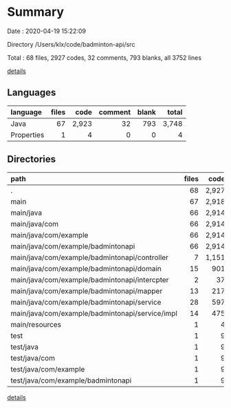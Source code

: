 # Summary

Date : 2020-04-19 15:22:09

Directory /Users/klx/code/badminton-api/src

Total : 68 files,  2927 codes, 32 comments, 793 blanks, all 3752 lines

[details](details.md)

## Languages
| language | files | code | comment | blank | total |
| :--- | ---: | ---: | ---: | ---: | ---: |
| Java | 67 | 2,923 | 32 | 793 | 3,748 |
| Properties | 1 | 4 | 0 | 0 | 4 |

## Directories
| path | files | code | comment | blank | total |
| :--- | ---: | ---: | ---: | ---: | ---: |
| . | 68 | 2,927 | 32 | 793 | 3,752 |
| main | 67 | 2,918 | 32 | 788 | 3,738 |
| main/java | 66 | 2,914 | 32 | 788 | 3,734 |
| main/java/com | 66 | 2,914 | 32 | 788 | 3,734 |
| main/java/com/example | 66 | 2,914 | 32 | 788 | 3,734 |
| main/java/com/example/badmintonapi | 66 | 2,914 | 32 | 788 | 3,734 |
| main/java/com/example/badmintonapi/controller | 7 | 1,151 | 22 | 128 | 1,301 |
| main/java/com/example/badmintonapi/domain | 15 | 901 | 0 | 346 | 1,247 |
| main/java/com/example/badmintonapi/intercpter | 2 | 37 | 6 | 13 | 56 |
| main/java/com/example/badmintonapi/mapper | 13 | 217 | 0 | 90 | 307 |
| main/java/com/example/badmintonapi/service | 28 | 597 | 4 | 206 | 807 |
| main/java/com/example/badmintonapi/service/impl | 14 | 475 | 4 | 113 | 592 |
| main/resources | 1 | 4 | 0 | 0 | 4 |
| test | 1 | 9 | 0 | 5 | 14 |
| test/java | 1 | 9 | 0 | 5 | 14 |
| test/java/com | 1 | 9 | 0 | 5 | 14 |
| test/java/com/example | 1 | 9 | 0 | 5 | 14 |
| test/java/com/example/badmintonapi | 1 | 9 | 0 | 5 | 14 |

[details](details.md)